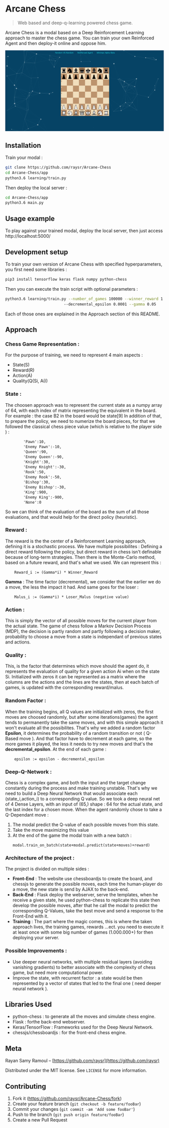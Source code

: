 # Arcane Chess
> Web based and deep-q-learning powered chess game.

Arcane Chess is a modal based on a Deep Reinforcement Learning approach to master the chess game.
You can train your own Reinforced Agent and then deploy-it online and oppose him.

![](header.png)

## Installation


Train your modal :
```sh
git clone https://github.com/raysr/Arcane-Chess
cd Arcane-Chess/app
python3.6 learning/train.py
```

Then deploy the local server :
```sh
cd Arcane-Chess/app
python3.6 main.py
```

## Usage example

To play against your trained modal, deploy the local server, then just access http://localhost:5000/

## Development setup

To train your own version of Arcane Chess with specified hyperparameters, you first need some libraries :

```sh
pip3 install tensorflow keras flask numpy python-chess
```
Then you can execute the train script with optional parameters :
```sh
python3.6 learning/train.py --number_of_games 100000 --winner_reward 1 --loser_malus -1 --epsilon 1
                          --decremental_epsilon 0.0001 --gamma 0.05
```
Each of those ones are explained in the Approach section of this README.


## Approach
### Chess Game Representation :
 For the purpose of training, we need to represent 4 main aspects :
 * State(S)
 * Reward(R)
 * Action(A)
 * Quality(Q(Si, Ai))
### State : 
The choosen approach was to represent the current state as a numpy array of 64,  with each index of matrix representing the equivalent in the board.
For example : the case B2 in the board would be state[9]
In addition of that, to prepare the policy, we need to numerize the board pieces, for that we followed the classical chess piece value (which is relative to the player side ) :

            'Pawn':10,
            'Enemy Pawn':-10,
            'Queen':90,
            'Enemy Queen':-90,
            'Knight':30,
            'Enemy Knight':-30,
            'Rook':50,
            'Enemy Rook':-50,
            'Bishop':30,
            'Enemy Bishop':-30,
            'King':900,
            'Enemy King':-900,
            'None':0
So we can think of the evaluation of the board as the sum of all those evaluations, and that would help for the direct policy (heuristic).
### Reward :
The reward is the the center of a Reinforcement Learning approach, defining it is a stochastic process. We have multiple possibilites :
Defining a direct reward following the policy, but direct reward in chess isn't definable because of long-term strategies.
Then there is the Monte-Carlo method, based on a future reward, and that's what we used. We can represent this :
```
 	Reward_i := (Gamma*i) * Winner_Reward
```
**Gamma** : The time factor (decremental), we consider that the earlier we do a move, the less the impact it had.
And same goes for the loser :
```
	Malus_i := (Gamma*i) * Loser_Malus (negative value)
```
### Action :
This is simply the vector of all possible moves for the current player from the actual state. The game of chess follow a Markov Decision Process (MDP), the decision is partly random and partly following a decision maker, probability to choose a move from a state is independant of previous states and actions.

### Quality :
This, is the factor that determines which move should the agent do, it represents the evaluation of quality for a given action Ai when on the state Si. Initialized with zeros it can be represented as a matrix where the columns are the actions and the lines are the states, then at each batch of games, is updated with the corresponding reward/malus.

### Random Factor :
When the training begins, all Q values are initialized with zeros, the first moves are choosed randomly, but after some iterations(games) the agent tends to permanently take the same moves, and with this simple approach it won't evaluate all the possibilites. That's why we added a random factor **Epsilon**, it determines the probability of a random transition or not ( Q-Based move ). And that factor have to decrement at each game, so the more games it played, the less it needs to try new moves and that's the **decremental_epsilon**. At the end of each game :
```
	epsilon := epsilon - decremental_epsilon
```

### Deep-Q-Network :
Chess is a complex game, and both the input and the target change constantly during the process and make training unstable. That's why we need to build a Deep Neural Network that would associate each (state_i,action_i) to a corresponding Q value. So we took a deep neural net of 4 Dense Layers, with an input of (65,) shape : 64 for the actual state, and the last index for a chosen move. When the agent randomly chose to take a Q-Dependant move : 
1. The modal predict the Q-value of each possible moves from this state.
2. Take the move maximizing this value
3. At the end of the game the modal train with a new batch :
	```
    modal.train_on_batch(state+modal.predict(state+moves)+reward)
	```

### Architecture of the project :
The project is divided on multiple sides :
* **Front-End** : The website use chessboardjs to create the board, and chessjs to generate the possible moves, each time the human-player do a move, the new state is send by AJAX to the back-end.
* **Back-End** : Flask deploy the webserver, serve the templates, when he receive a given state, he used python-chess to replicate this state then develop the possible moves, after that he call the modal to predict the corresponding Q-Values, take the best move and send a response to the Front-End with it.
* **Training** : The part where the magic comes, this is where the taken approach lives, the training games, rewards ...ect. you need to execute it at least once with some big number of games (1.000.000+) for then deploying your server.
### Possible Improvements :
* Use deeper neural networks, with multiple residual layers (avoiding vanishing gradients) to better associate with the complexity of chess game, but need more computational power.
* Improve the state, with recurrent factor : a state would be then represented by a vector of states that led to the final one ( need deeper neural network ).

## Libraries Used

* python-chess : to generate all the moves and simulate chess engine.
* Flask : forthe back-end webserver.
* Keras/TensorFlow : Frameworks used for the Deep Neural Network.
* chessjs/chessboardjs : for the front-end chess engine.

## Meta

Rayan Samy Ramoul – [https://github.com/raysr](https://github.com/raysr)

Distributed under the MIT license. See ``LICENSE`` for more information.


## Contributing

1. Fork it (<https://github.com/raysr/Arcane-Chess/fork>)
2. Create your feature branch (`git checkout -b feature/fooBar`)
3. Commit your changes (`git commit -am 'Add some fooBar'`)
4. Push to the branch (`git push origin feature/fooBar`)
5. Create a new Pull Request

